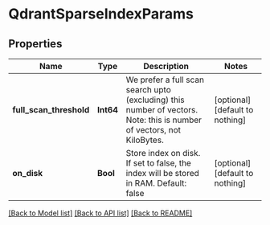 # QdrantSparseIndexParams


## Properties
Name | Type | Description | Notes
------------ | ------------- | ------------- | -------------
**full_scan_threshold** | **Int64** | We prefer a full scan search upto (excluding) this number of vectors.  Note: this is number of vectors, not KiloBytes. | [optional] [default to nothing]
**on_disk** | **Bool** | Store index on disk. If set to false, the index will be stored in RAM. Default: false | [optional] [default to nothing]


[[Back to Model list]](../README.md#models) [[Back to API list]](../README.md#api-endpoints) [[Back to README]](../README.md)


